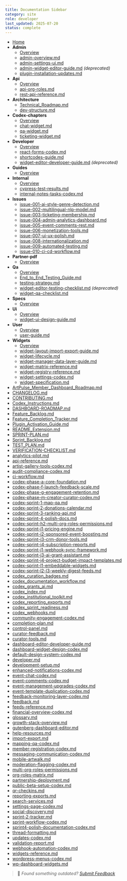 ```yaml
---
title: Documentation Sidebar
category: site
role: developer
last_updated: 2025-07-20
status: complete
---
```


* [Home](../index.md)
* **Admin**
  * [Overview](admin/README.md)
  * [admin-overview.md](admin/admin-overview.md)
  * [admin-settings-ui.md](admin/admin-settings-ui.md)
  * [admin-widget-editor-guide.md](admin/admin-widget-editor-guide.md) *(deprecated)*
  * [plugin-installation-updates.md](admin/plugin-installation-updates.md)
* **Api**
  * [Overview](api/README.md)
  * [api-org-roles.md](api/api-org-roles.md)
  * [rest-api-reference.md](api/rest-api-reference.md)
* **Architecture**
  * [Technical_Roadmap.md](architecture/Technical_Roadmap.md)
  * [dev-structure.md](architecture/dev-structure.md)
* **Codex-chapters**
  * [Overview](codex-chapters/README.md)
  * [chat-widget.md](codex-chapters/chat-widget.md)
  * [qa-widget.md](codex-chapters/qa-widget.md)
  * [ticketing-widget.md](codex-chapters/ticketing-widget.md)
* **Developer**
  * [Overview](developer/README.md)
  * [react-forms-codex.md](developer/react-forms-codex.md)
  * [shortcodes-guide.md](developer/shortcodes-guide.md)
  * [widget-editor-developer-guide.md](developer/widget-editor-developer-guide.md) *(deprecated)*
* **Guides**
  * [Overview](guides/README.md)
* **Internal**
  * [Overview](internal/README.md)
  * [cypress-test-results.md](internal/cypress-test-results.md)
  * [internal-notes-tasks-codex.md](internal/internal-notes-tasks-codex.md)
* **Issues**
  * [issue-001-ai-style-genre-detection.md](issues/issue-001-ai-style-genre-detection.md)
  * [issue-002-multilingual-nlp-model.md](issues/issue-002-multilingual-nlp-model.md)
  * [issue-003-ticketing-membership.md](issues/issue-003-ticketing-membership.md)
  * [issue-004-admin-analytics-dashboard.md](issues/issue-004-admin-analytics-dashboard.md)
  * [issue-005-event-comments-rest.md](issues/issue-005-event-comments-rest.md)
  * [issue-006-monetization-tools.md](issues/issue-006-monetization-tools.md)
  * [issue-007-ui-ux-polish.md](issues/issue-007-ui-ux-polish.md)
  * [issue-008-internationalization.md](issues/issue-008-internationalization.md)
  * [issue-009-automated-testing.md](issues/issue-009-automated-testing.md)
  * [issue-010-ci-cd-workflow.md](issues/issue-010-ci-cd-workflow.md)
* **Partner-pdf**
  * [Overview](partner-pdf/README.md)
* **Qa**
  * [Overview](qa/README.md)
  * [End_to_End_Testing_Guide.md](qa/End_to_End_Testing_Guide.md)
  * [testing-strategy.md](qa/testing-strategy.md)
  * [widget-editor-testing-checklist.md](qa/widget-editor-testing-checklist.md) *(deprecated)*
  * [widget-qa-checklist.md](qa/widget-qa-checklist.md)
* **Specs**
  * [Overview](specs/README.md)
* **Ui**
  * [Overview](ui/README.md)
  * [widget-ui-design-guide.md](ui/widget-ui-design-guide.md)
* **User**
  * [Overview](user/README.md)
  * [user-guide.md](user/user-guide.md)
* **Widgets**
  * [Overview](widgets/README.md)
  * [widget-layout-import-export-guide.md](widgets/widget-layout-import-export-guide.md)
  * [widget-lifecycle.md](widgets/widget-lifecycle.md)
  * [widget-manager-data-layer-guide.md](widgets/widget-manager-data-layer-guide.md)
  * [widget-matrix-reference.md](widgets/widget-matrix-reference.md)
  * [widget-registry-reference.md](widgets/widget-registry-reference.md)
  * [widget-settings-codex.md](widgets/widget-settings-codex.md)
  * [widget-specification.md](widgets/widget-specification.md)
* [ArtPulse_Member_Dashboard_Roadmap.md](../ArtPulse_Member_Dashboard_Roadmap.md)
* [CHANGELOG.md](../CHANGELOG.md)
* [CONTRIBUTING.md](../CONTRIBUTING.md)
* [Codex_Instructions.md](../Codex_Instructions.md)
* [DASHBOARD-ROADMAP.md](../DASHBOARD-ROADMAP.md)
* [Feature_Backlog.md](../Feature_Backlog.md)
* [Feature_Completion_Tracker.md](../Feature_Completion_Tracker.md)
* [Plugin_Activation_Guide.md](../Plugin_Activation_Guide.md)
* [README_Extension.md](../README_Extension.md)
* [SPRINT-PLAN.md](../SPRINT-PLAN.md)
* [Sprint_Backlog.md](../Sprint_Backlog.md)
* [TEST_PLAN.md](../TEST_PLAN.md)
* [VERIFICATION-CHECKLIST.md](../VERIFICATION-CHECKLIST.md)
* [analytics-pilot.md](../analytics-pilot.md)
* [api-reference.md](../api-reference.md)
* [artist-gallery-tools-codex.md](../artist-gallery-tools-codex.md)
* [audit-compliance-codex.md](../audit-compliance-codex.md)
* [ci-workflow.md](../ci-workflow.md)
* [codex-phase-a-core-foundation.md](../codex-phase-a-core-foundation.md)
* [codex-phase-f-launch-feedback-scale.md](../codex-phase-f-launch-feedback-scale.md)
* [codex-phase-g-engagement-retention.md](../codex-phase-g-engagement-retention.md)
* [codex-phase-m-creator-curator-codex.md](../codex-phase-m-creator-curator-codex.md)
* [codex-sprint-1-map-qa.md](../codex-sprint-1-map-qa.md)
* [codex-sprint-2-donations-calendar.md](../codex-sprint-2-donations-calendar.md)
* [codex-sprint-3-ranking-api.md](../codex-sprint-3-ranking-api.md)
* [codex-sprint-4-polish-docs.md](../codex-sprint-4-polish-docs.md)
* [codex-sprint-h2-multi-org-roles-permissions.md](../codex-sprint-h2-multi-org-roles-permissions.md)
* [codex-sprint-i1-pricing-engine.md](../codex-sprint-i1-pricing-engine.md)
* [codex-sprint-i2-sponsored-event-boosting.md](../codex-sprint-i2-sponsored-event-boosting.md)
* [codex-sprint-i3-crm-donor-tools.md](../codex-sprint-i3-crm-donor-tools.md)
* [codex-sprint-i4-subscription-reports.md](../codex-sprint-i4-subscription-reports.md)
* [codex-sprint-j1-webhook-sync-framework.md](../codex-sprint-j1-webhook-sync-framework.md)
* [codex-sprint-j3-ai-grant-assistant.md](../codex-sprint-j3-ai-grant-assistant.md)
* [codex-sprint-j4-project-budget-impact-templates.md](../codex-sprint-j4-project-budget-impact-templates.md)
* [codex-sprint-l1-embeddable-widgets.md](../codex-sprint-l1-embeddable-widgets.md)
* [codex-sprint-l2-l3-weekly-digest-feeds.md](../codex-sprint-l2-l3-weekly-digest-feeds.md)
* [codex_curation_badges.md](../codex_curation_badges.md)
* [codex_documentation_workflow.md](../codex_documentation_workflow.md)
* [codex_grants_ai.md](../codex_grants_ai.md)
* [codex_index.md](../codex_index.md)
* [codex_institutional_toolkit.md](../codex_institutional_toolkit.md)
* [codex_reporting_exports.md](../codex_reporting_exports.md)
* [codex_sprint_readiness.md](../codex_sprint_readiness.md)
* [codex_webhooks.md](../codex_webhooks.md)
* [community-engagement-codex.md](../community-engagement-codex.md)
* [completion-plan.md](../completion-plan.md)
* [control-panel.md](../control-panel.md)
* [curator-feedback.md](../curator-feedback.md)
* [curator-tools.md](../curator-tools.md)
* [dashboard-editor-developer-guide.md](../dashboard-editor-developer-guide.md)
* [dashboard-widget-design-codex.md](../dashboard-widget-design-codex.md)
* [default-design-system-codex.md](../default-design-system-codex.md)
* [developer.md](../developer.md)
* [development-setup.md](../development-setup.md)
* [enhanced-notifications-codex.md](../enhanced-notifications-codex.md)
* [event-chat-codex.md](../event-chat-codex.md)
* [event-comments-codex.md](../event-comments-codex.md)
* [event-management-upgrades-codex.md](../event-management-upgrades-codex.md)
* [event-template-duplication-codex.md](../event-template-duplication-codex.md)
* [feedback-monitoring-layer-codex.md](../feedback-monitoring-layer-codex.md)
* [feedback.md](../feedback.md)
* [feeds-reference.md](../feeds-reference.md)
* [financial-overview-codex.md](../financial-overview-codex.md)
* [glossary.md](../glossary.md)
* [growth-stack-overview.md](../growth-stack-overview.md)
* [gutenberg-dashboard-editor.md](../gutenberg-dashboard-editor.md)
* [help-resources.md](../help-resources.md)
* [import-export.md](../import-export.md)
* [mapping-qa-codex.md](../mapping-qa-codex.md)
* [member-registration-codex.md](../member-registration-codex.md)
* [messaging-communication-codex.md](../messaging-communication-codex.md)
* [mobile-artwalk.md](../mobile-artwalk.md)
* [moderation-flagging-codex.md](../moderation-flagging-codex.md)
* [multi-org-roles-permissions.md](../multi-org-roles-permissions.md)
* [org-roles-matrix.md](../org-roles-matrix.md)
* [partnership-deployment.md](../partnership-deployment.md)
* [public-beta-setup-codex.md](../public-beta-setup-codex.md)
* [qr-checkins.md](../qr-checkins.md)
* [reporting-exports.md](../reporting-exports.md)
* [search-services.md](../search-services.md)
* [settings-page-codex.md](../settings-page-codex.md)
* [social-discovery.md](../social-discovery.md)
* [sprint-2-tracker.md](../sprint-2-tracker.md)
* [sprint-workflow-codex.md](../sprint-workflow-codex.md)
* [sprint4-polish-documentation-codex.md](../sprint4-polish-documentation-codex.md)
* [thread-formatting.md](../thread-formatting.md)
* [updates-codex.md](../updates-codex.md)
* [validation-report.md](../validation-report.md)
* [webhook-automation-codex.md](../webhook-automation-codex.md)
* [widgets-reference.md](../widgets-reference.md)
* [wordpress-menus-codex.md](../wordpress-menus-codex.md)
* [wp-dashboard-widgets.md](../wp-dashboard-widgets.md)
> 💬 *Found something outdated? [Submit Feedback](../feedback.md)*
